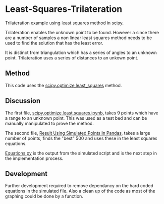 # Least-Squares-Trilateration
Trilateration example using least squares method in scipy.

Trilateration enables the unknown point to be found. However a since there are a number of samples a non linear least squares method needs to be used to find the solution that has the least error. 

It is distinct from triangulation which has a series of angles to an unknown point. Trilateration uses a series of distances to an unkown point.


## Method
This code uses the [scipy.optimize.least_squares](https://docs.scipy.org/doc/scipy/reference/generated/scipy.optimize.least_squares.html) method. 


## Discussion
The first file, [scipy.optimize.least.squares.ipynb](https://github.com/etymologisk/Least-Squares-Trilateration/blob/master/scipy.optimize.least_squares.ipynb), takes 9 points which have a range to an unknown point. This was used as a test bed and can be manually manipulated to prove the method.   

The second file, [Result Using Simulated Points In Pandas](https://github.com/etymologisk/Least-Squares-Trilateration/blob/master/Result%20Using%20Simulated%20Points%20In%20Pandas.ipynb), takes a large number of points, finds the "best" 500 and uses these in the least squares equations. 

[Equations.py](https://github.com/etymologisk/Least-Squares-Trilateration/blob/master/equations.py) is the output from the simulated script and is the next step in the implementation process. 

 

## Development
Further development required to remove dependancy on the hard coded equations in the simulated file. Also a clean up of the code as most of the graphing could be done by a function. 








